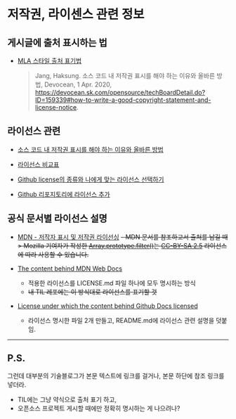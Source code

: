 # 저작권, 라이센스 관련 정보

## 게시글에 출처 표시하는 법
- [MLA 스타일 출처 표기법](https://velog.io/@rudwnd33/TIL-11%EC%9B%94-1%EC%9D%BC)

    > Jang, Haksung. 소스 코드 내 저작권 표시를 해야 하는 이유와 올바른 방법, Devocean, 1 Apr. 2020, https://devocean.sk.com/opensource/techBoardDetail.do?ID=159339#how-to-write-a-good-copyright-statement-and-license-notice. 

## 라이선스 관련 
- [소스 코드 내 저작권 표시를 해야 하는 이유와 올바른 방법](https://devocean.sk.com/opensource/techBoardDetail.do?ID=159339#how-to-write-a-good-copyright-statement-and-license-notice)

- [라이선스 비교표](https://olis.or.kr/license/compareGuide.do)

- [Github license의 종류와 나에게 맞는 라이선스 선택하기](https://flyingsquirrel.medium.com/github-license%EC%9D%98-%EC%A2%85%EB%A5%98%EC%99%80-%EB%82%98%EC%97%90%EA%B2%8C-%EB%A7%9E%EB%8A%94-%EB%9D%BC%EC%9D%B4%EC%84%A0%EC%8A%A4-%EC%84%A0%ED%83%9D%ED%95%98%EA%B8%B0-ae29925e8ff4)

- [Github 리포지토리에 라이선스 추가](https://docs.github.com/ko/communities/setting-up-your-project-for-healthy-contributions/adding-a-license-to-a-repository)

## 공식 문서별 라이선스 설명
- [MDN - 저작자 표시 및 저작권 라이선싱](https://developer.mozilla.org/en-US/docs/MDN/Writing_guidelines/Attrib_copyright_license#using_mdn_web_docs_content)
    ~~- MDN 문서를 참조하고서 출처를 남길 때
        > Mozilla 기여자가 작성한 [Array.prototype.filter()](https://developer.mozilla.org/en-US/docs/Web/JavaScript/Reference/Global_Objects/Array/filter)는 [CC-BY-SA 2.5](https://creativecommons.org/licenses/by-sa/2.5/) 라이선스에 따라 사용할 수 있습니다.~~
- [The content behind MDN Web Docs](https://github.com/mdn/content/blob/main/LICENSE.md#licenses-for-mdn-content)
    - 적용한 라이선스를 LICENSE.md 파일 하나에 모두 명시하는 방식
    - ~~내 TIL 레포에는 이 방식대로 라이선스를 표기할 것~~

- [License under which the content behind Github Docs licensed](https://github.com/github/docs/blob/main/README.md#license)
    - 라이선스 명시한 파일 2개 만들고, README.md에 라이선스 관련 설명을 덧붙임.
---
## P.S.
그런데 대부분의 기술블로그가 본문 텍스트에 링크를 걸거나, 본문 하단에 참조 링크를 넣더라.
- TIL에는 그냥 약식으로 출처 표기 하고,
- 오픈소스 프로젝트 게시할 때에만 정확히 명시하는 게 나으려나?

